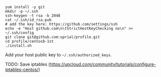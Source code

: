     yum install -y git
    mkdir -p ~/.ssh
    ssh-keygen -t rsa -b 2048
    cat ~/.ssh/id_rsa.pub
    # add the key here: https://github.com/settings/ssh
    echo -e "Host github.com\n\tStrictHostKeyChecking no\n" >> ~/.ssh/config
    git clone git@github.com:uprial/profile.git
    cd profile/centos8-1st
    ./install.sh

Add your host public key to `~/.ssh/authorized_keys`.

TODO:
    Save iptables (https://upcloud.com/community/tutorials/configure-iptables-centos/)
